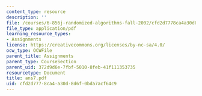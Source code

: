 ```yaml
---
content_type: resource
description: ''
file: /courses/6-856j-randomized-algorithms-fall-2002/cfd2d7778ca4a30d8d6f0bda7acf64c9_ans7.pdf
file_type: application/pdf
learning_resource_types:
- Assignments
license: https://creativecommons.org/licenses/by-nc-sa/4.0/
ocw_type: OCWFile
parent_title: Assignments
parent_type: CourseSection
parent_uid: 372d9d6e-7fbf-5010-8feb-41f111353735
resourcetype: Document
title: ans7.pdf
uid: cfd2d777-8ca4-a30d-8d6f-0bda7acf64c9
---
```

